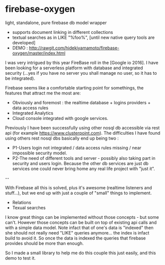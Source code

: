 # firebase-oxygen
light, standalone, pure firebase db model wrapper
- supports document linking in different collections
- textual searches as in LIKE "%foo%", [until new native query tools are developed]
- DEMO : http://rawgit.com/hidekiyamamoto/firebase-oxygen/master/index.html

I was very intrigued by this year FireBase roll in the [Google io 2016].
I have been looking for a serverless platform with database and integrated security (...yes if you have no server you shall manage no user, so it has to be integrated).

Firebase seems like a comfortable starting point for somethings, the features that attract me the most are:
- Obviously and foremost : the realtime database + logins providers + data access rules
- Integrated Analytics
- Cloud console integrated with google services.

Previously I have been successfully using other nosql db accessible via rest api (for example https://www.clusterpoint.com).
The difficulties I have found using others rest nosql dbs basically end up being two :
- P1-Users login not integrated / data access rules missing / near impossible security model.
- P2-The need of different tools and server - possibly also taking part in security and users login. Because the other db services are just db services one could never bring home any real life project with "just it".

--

With Firebase all this is solved, plus it's awesome (realtime listeners and stuff...), but we end up with just a couple of "small" things to implement.
- Relations
- Texual searches

I know great things can be implemented without those concepts - but some can't.
However those concepts can be built on top of existing api calls and with a simple data model.
Note infact that of one's data is "indexed" then she should not really need "LIKE" queries anymore... the index is infact build to avoid it. So once the data is indexed the queries that firebase provides should be more than enough.

So I made a small library to help me do this couple this just easily, and this demo to test it.
